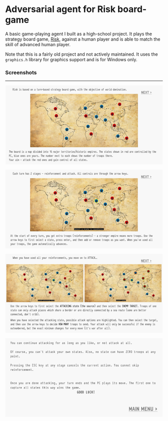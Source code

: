 # Adversarial agent for Risk board-game
A basic game-playing agent I built as a high-school project. It plays the strategy board game, [Risk](https://en.wikipedia.org/wiki/Risk_(game)), against a human player and is able to match the skill of advanced human player.

Note that this is a fairly old project and not actively maintained. It uses the `graphics.h` library for graphics support and is for Windows only.
### Screenshots
---------------

![](./screenshots/1.jpg)


![](./screenshots/2.jpg)


![](./screenshots/3.jpg)


![](./screenshots/4.jpg)
